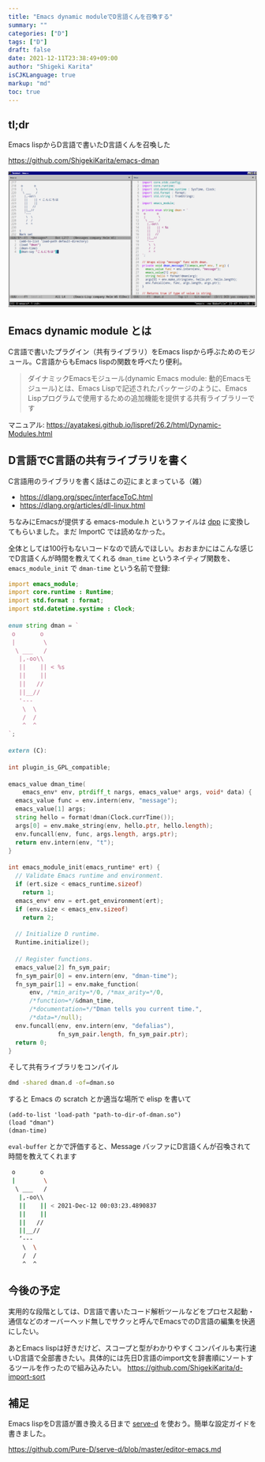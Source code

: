 ```yaml
---
title: "Emacs dynamic moduleでD言語くんを召喚する"
summary: ""
categories: ["D"]
tags: ["D"]
draft: false
date: 2021-12-11T23:38:49+09:00
author: "Shigeki Karita"
isCJKLanguage: true
markup: "md"
toc: true
---
```


## tl;dr

Emacs lispからD言語で書いたD言語くんを召喚した

https://github.com/ShigekiKarita/emacs-dman

![emacs](./emacs.png)

## Emacs dynamic module とは

C言語で書いたプラグイン（共有ライブラリ）をEmacs lispから呼ぶためのモジュール。C言語からもEmacs lispの関数を呼べたり便利。

> ダイナミックEmacsモジュール(dynamic Emacs module: 動的Emacsモジュール)とは、Emacs Lispで記述されたパッケージのように、Emacs Lispプログラムで使用するための追加機能を提供する共有ライブラリーです

マニュアル: https://ayatakesi.github.io/lispref/26.2/html/Dynamic-Modules.html


## D言語でC言語の共有ライブラリを書く

C言語用のライブラリを書く話はこの辺にまとまっている（雑）

* https://dlang.org/spec/interfaceToC.html
* https://dlang.org/articles/dll-linux.html

ちなみにEmacsが提供する emacs-module.h というファイルは [dpp](https://github.com/atilaneves/dpp) に変換してもらいました。まだ ImportC では読めなかった。

全体としては100行もないコードなので読んでほしい。おおまかにはこんな感じでD言語くんが時間を教えてくれる `dman_time` というネイティブ関数を、 `emacs_module_init` で `dman-time` という名前で登録:

```d
import emacs_module;
import core.runtime : Runtime;
import std.format : format;
import std.datetime.systime : Clock;

enum string dman = `
 o       o
 |        \
  \ ___   /
   |,-oo\\
   ||    || < %s
   ||    ||
   ||   //
   ||__//
   '---
    \  \
    /  /
    ^  ^
`;

extern (C):

int plugin_is_GPL_compatible;

emacs_value dman_time(
    emacs_env* env, ptrdiff_t nargs, emacs_value* args, void* data) {
  emacs_value func = env.intern(env, "message");
  emacs_value[1] args;
  string hello = format!dman(Clock.currTime());
  args[0] = env.make_string(env, hello.ptr, hello.length);
  env.funcall(env, func, args.length, args.ptr);
  return env.intern(env, "t");
}

int emacs_module_init(emacs_runtime* ert) {
  // Validate Emacs runtime and environment.
  if (ert.size < emacs_runtime.sizeof)
    return 1;
  emacs_env* env = ert.get_environment(ert);
  if (env.size < emacs_env.sizeof)
    return 2;

  // Initialize D runtime.
  Runtime.initialize();

  // Register functions.
  emacs_value[2] fn_sym_pair;
  fn_sym_pair[0] = env.intern(env, "dman-time");
  fn_sym_pair[1] = env.make_function(
      env, /*min_arity=*/0, /*max_arity=*/0,
      /*function=*/&dman_time,
      /*documentation=*/"Dman tells you current time.",
      /*data=*/null);
  env.funcall(env, env.intern(env, "defalias"),
              fn_sym_pair.length, fn_sym_pair.ptr);
  return 0;
}
```

そして共有ライブラリをコンパイル

```bash
dmd -shared dman.d -of=dman.so
```

すると Emacs の scratch とか適当な場所で elisp を書いて

```elisp
(add-to-list 'load-path "path-to-dir-of-dman.so")
(load "dman")
(dman-time)
```

`eval-buffer` とかで評価すると、Message バッファにD言語くんが召喚されて時間を教えてくれます

```bash
 o       o
 |        \
  \ ___   /
   |,-oo\\
   ||    || < 2021-Dec-12 00:03:23.4890837
   ||    ||
   ||   //
   ||__//
   ’---
    \  \
    /  /
    ^  ^
```

## 今後の予定

実用的な段階としては、D言語で書いたコード解析ツールなどをプロセス起動・通信などのオーバーヘッド無しでサクッと呼んでEmacsでのD言語の編集を快適にしたい。

あとEmacs lispは好きだけど、スコープと型がわかりやすくコンパイルも実行速いD言語で全部書きたい。具体的には先日D言語のimport文を辞書順にソートするツールを作ったので組み込みたい。 https://github.com/ShigekiKarita/d-import-sort

## 補足

Emacs lispをD言語が置き換える日まで [serve-d](https://github.com/Pure-D/serve-d) を使おう。簡単な設定ガイドを書きました。

https://github.com/Pure-D/serve-d/blob/master/editor-emacs.md
